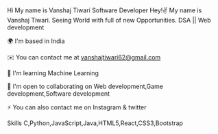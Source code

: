 Hi My name is Vanshaj Tiwari
Software Developer
Hey!✌️ My name is Vanshaj Tiwari. Seeing World with full of new Opportunities.
DSA || Web development

🌍  I'm based in India

✉️  You can contact me at vanshajtiwari62@gmail.com

🧠  I'm learning Machine Learning

🤝  I'm open to collaborating on Web development,Game development,Software development

⚡  You can also contact me on Instagram & twitter



Skills
C,Python,JavaScript,Java,HTML5,React,CSS3,Bootstrap
